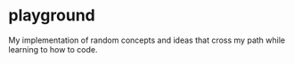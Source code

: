 # playground

My implementation of random concepts and ideas that cross my path while learning to how to code.
